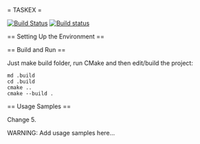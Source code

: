 = TASKEX =

[![Build Status](https://travis-ci.org/zhenyatnk/taskex.svg?branch=master)](https://travis-ci.org/zhenyatnk/taskex)
[![Build status](https://ci.appveyor.com/api/projects/status/x12noh5yjnlxi2hv?svg=true)](https://ci.appveyor.com/project/zhenyatnk/taskex)

== Setting Up the Environment ==

== Build and Run ==

Just make build folder, run CMake and then edit/build the project:

```
md .build
cd .build
cmake ..
cmake --build .
```
== Usage Samples ==

Change 5.

WARNING: Add usage samples here...
